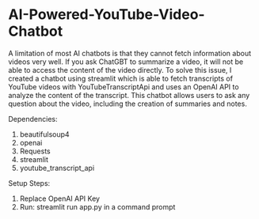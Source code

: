 # AI-Powered-YouTube-Video-Chatbot

A limitation of most AI chatbots is that they cannot fetch information about videos very well. If you ask ChatGBT to summarize a video, it will not be able to access the content of the video directly. To solve this issue, I created a chatbot using streamlit which is able to fetch transcripts of YouTube videos with YouTubeTranscriptApi and uses an OpenAI API to analyze the content of the transcript. This chatbot allows users to ask any question about the video, including the creation of summaries and notes.

Dependencies: 
1. beautifulsoup4 
2. openai 
3. Requests 
4. streamlit 
5. youtube_transcript_api 

Setup Steps: 
1. Replace OpenAI API Key
2. Run: streamlit run app.py in a command prompt
